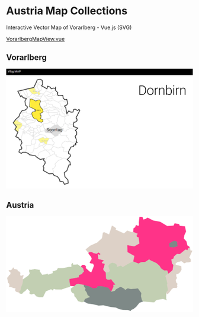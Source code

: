 # Austria Map Collections
Interactive Vector Map of Vorarlberg - Vue.js (SVG)

[VorarlbergMapView.vue](src/src/components/VorarlbergMapView.vue)

## Vorarlberg
![Vorarlberg Map](doc/preview.png)

## Austria
![Austria Map](doc/austria_map.svg)
